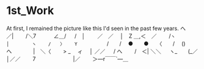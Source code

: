 # 1st_Work
At first, I remained the picture like this I'd seen in the past few years.
 へ　　　　　／|
　　/＼7　　　 ∠＿/
　 /　│　　 ／　／
　│　Z ＿,＜　／　　 /`ヽ
　│　　　　　ヽ　　 /　　〉
　 Y　　　　　`　 /　　/
　●　　●　　〈　　/
　()　 へ　　　　|　＼〈
　　> _　 ィ　 │ ／／
　 / へ　　 /　＜| ＼＼
　 ヽ_　　(_／　 │／／
　　7　　　　　　　|／
　　＞―r￣￣`―＿
